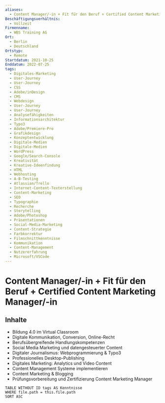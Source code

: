 ```yaml
---
aliases:
  - Content Manager/-in + Fit für den Beruf + Certified Content Marketing Manager/-in
Beschäftigungsverhältnis:
  - Vollzeit
Firmenname:
  - WBS Training AG
Ort:
  - Berlin
  - Deutschland
Ortstyp:
  - Remote
Startdatum: 2021-10-25
Enddatum: 2022-07-25
tags:
  - Digitales-Marketing
  - User-Journey
  - User-Journey
  - CSS
  - Adobe/inDesign
  - CMS
  - Webdesign
  - User-Journey
  - User-Journey
  - Analysefähigkeiten
  - Informationsarchitektur
  - Typo3
  - Adobe/Premiere-Pro
  - Grafikdesign
  - Konzeptentwicklung
  - Digitale-Medien
  - Digitale-Medien
  - WordPress
  - Google/Search-Console
  - Kreativität
  - Kreative-Ideenfindung
  - HTML
  - Webhosting
  - A-B-Testing
  - Atlassian/Trello
  - Internet-Content-Texterstellung
  - Content-Marketing
  - SEO
  - Typographie
  - Recherche
  - Storytelling
  - Adobe/Photoshop
  - Präsentationen
  - Social-Media-Marketing
  - Content-Strategie
  - Farbkorrektur
  - Filmschnittkenntnisse
  - Kommunikation
  - Content-Management
  - Nutzererfahrung
  - Microsoft/VSCode
---
```


# Content Manager/-in + Fit für den Beruf + Certified Content Marketing Manager/-in

## Inhalte

- Bildung 4.0 im Virtual Classroom
- Digitale Kommunikation, Conversion, Online-Recht 
- Berufsübergreifende Handlungskompetenzen 
- Social Media Marketing und datengesteuerter Content 
- Digitaler Journalismus: Webprogrammierung & Typo3 
- Professionelles Desktop-Publishing 
- Digitales Marketing: Analytics und Video Content
- Content Management Systeme implementieren 
- Content Marketing & Blogging 
- Prüfungsvorbereitung und Zertifizierung Content Marketing Manager

```dataview
TABLE WITHOUT ID tags AS Kenntnisse
WHERE file.path = this.file.path
SORT ASC
```



